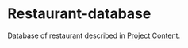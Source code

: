 # Restaurant-database
Database of restaurant described in [Project Content](https://github.com/Suselkowy/Restaurant-database/blob/main/Project%20content.pdf).
